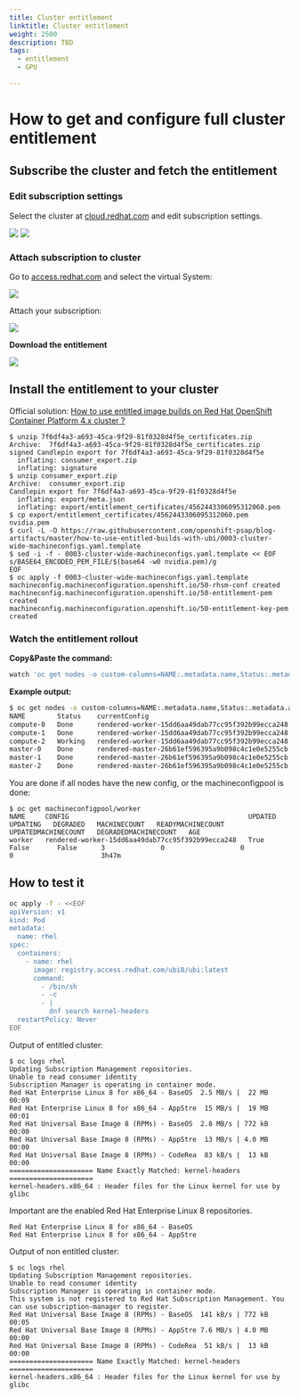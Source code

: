 ```yaml
---
title: Cluster entitlement
linktitle: Cluster entitlement
weight: 2500
description: TBD
tags:
  - entitlement
  - GPU

---
```


# How to get and configure full cluster entitlement

## Subscribe the cluster and fetch the entitlement

### Edit subscription settings

Select the cluster at [cloud.redhat.com](https://cloud.redhat.com) and edit subscription settings.

![](cluster-subscription-1.png)
![](cluster-subscription-2.png)

### Attach subscription to cluster

Go to [access.redhat.com](https://access.redhat.com) and select the virtual System:

![](cluster-subscription-3.png)

Attach your subscription:

![](cluster-subscription-4.png)

**Download the entitlement**

![](cluster-subscription-5.png)


## Install the entitlement to your cluster

Official solution: [How to use entitled image builds on Red Hat OpenShift Container Platform 4.x cluster ?](https://access.redhat.com/solutions/4908771)


```
$ unzip 7f6df4a3-a693-45ca-9f29-81f0328d4f5e_certificates.zip
Archive:  7f6df4a3-a693-45ca-9f29-81f0328d4f5e_certificates.zip
signed Candlepin export for 7f6df4a3-a693-45ca-9f29-81f0328d4f5e
  inflating: consumer_export.zip
  inflating: signature
$ unzip consumer_export.zip
Archive:  consumer_export.zip
Candlepin export for 7f6df4a3-a693-45ca-9f29-81f0328d4f5e
  inflating: export/meta.json
  inflating: export/entitlement_certificates/4562443306095312060.pem
$ cp export/entitlement_certificates/4562443306095312060.pem nvidia.pem
$ curl -L -O https://raw.githubusercontent.com/openshift-psap/blog-artifacts/master/how-to-use-entitled-builds-with-ubi/0003-cluster-wide-machineconfigs.yaml.template
$ sed -i -f - 0003-cluster-wide-machineconfigs.yaml.template << EOF
s/BASE64_ENCODED_PEM_FILE/$(base64 -w0 nvidia.pem)/g
EOF
$ oc apply -f 0003-cluster-wide-machineconfigs.yaml.template
machineconfig.machineconfiguration.openshift.io/50-rhsm-conf created
machineconfig.machineconfiguration.openshift.io/50-entitlement-pem created
machineconfig.machineconfiguration.openshift.io/50-entitlement-key-pem created
```

### Watch the entitlement rollout

**Copy&Paste the command:**
```bash
watch 'oc get nodes -o custom-columns=NAME:.metadata.name,Status:.metadata.annotations."machineconfiguration\.openshift\.io/state",currentConfig:.metadata.annotations."machineconfiguration\.openshift\.io/currentConfig",desiredConfig:.metadata.annotations."machineconfiguration\.openshift\.io/desiredConfig"'
```

**Example output:**
```bash
$ oc get nodes -o custom-columns=NAME:.metadata.name,Status:.metadata.annotations."machineconfiguration\.openshift\.io/state",currentConfig:.metadata.annotations."machineconfiguration\.openshift\.io/currentConfig",desiredConfig:.metadata.annotations."machineconfiguration\.openshift\.io/desiredConfig"
NAME        Status    currentConfig                                      desiredConfig
compute-0   Done      rendered-worker-15dd6aa49dab77cc95f392b99ecca248   rendered-worker-15dd6aa49dab77cc95f392b99ecca248
compute-1   Done      rendered-worker-15dd6aa49dab77cc95f392b99ecca248   rendered-worker-15dd6aa49dab77cc95f392b99ecca248
compute-2   Working   rendered-worker-15dd6aa49dab77cc95f392b99ecca248   rendered-worker-c486cfec526faa411a36efa31b426237
master-0    Done      rendered-master-26b61ef596395a9b098c4c1e0e5255cb   rendered-master-26b61ef596395a9b098c4c1e0e5255cb
master-1    Done      rendered-master-26b61ef596395a9b098c4c1e0e5255cb   rendered-master-26b61ef596395a9b098c4c1e0e5255cb
master-2    Done      rendered-master-26b61ef596395a9b098c4c1e0e5255cb   rendered-master-26b61ef596395a9b098c4c1e0e5255cb
```

You are done if all nodes have the new config, or the machineconfigpool is done:
```
$ oc get machineconfigpool/worker
NAME     CONFIG                                             UPDATED   UPDATING   DEGRADED   MACHINECOUNT   READYMACHINECOUNT   UPDATEDMACHINECOUNT   DEGRADEDMACHINECOUNT   AGE
worker   rendered-worker-15dd6aa49dab77cc95f392b99ecca248   True     False       False      3              0                   0                     0                      3h47m
```

## How to test it

```bash
oc apply -f - <<EOF
apiVersion: v1
kind: Pod
metadata:
  name: rhel
spec:
  containers:
    - name: rhel
      image: registry.access.redhat.com/ubi8/ubi:latest
      command:
        - /bin/sh
        - -c
        - |
          dnf search kernel-headers
  restartPolicy: Never
EOF
```

Output of entitled cluster:

```
$ oc logs rhel
Updating Subscription Management repositories.
Unable to read consumer identity
Subscription Manager is operating in container mode.
Red Hat Enterprise Linux 8 for x86_64 - BaseOS  2.5 MB/s |  22 MB     00:09
Red Hat Enterprise Linux 8 for x86_64 - AppStre  15 MB/s |  19 MB     00:01
Red Hat Universal Base Image 8 (RPMs) - BaseOS  2.8 MB/s | 772 kB     00:00
Red Hat Universal Base Image 8 (RPMs) - AppStre  13 MB/s | 4.0 MB     00:00
Red Hat Universal Base Image 8 (RPMs) - CodeRea  83 kB/s |  13 kB     00:00
===================== Name Exactly Matched: kernel-headers =====================
kernel-headers.x86_64 : Header files for the Linux kernel for use by glibc
```

Important are the enabled Red Hat Enterprise Linux 8 repositories.
```
Red Hat Enterprise Linux 8 for x86_64 - BaseOS
Red Hat Enterprise Linux 8 for x86_64 - AppStre
```

Output of non entitled cluster:
```
$ oc logs rhel
Updating Subscription Management repositories.
Unable to read consumer identity
Subscription Manager is operating in container mode.
This system is not registered to Red Hat Subscription Management. You can use subscription-manager to register.
Red Hat Universal Base Image 8 (RPMs) - BaseOS  141 kB/s | 772 kB     00:05
Red Hat Universal Base Image 8 (RPMs) - AppStre 7.6 MB/s | 4.0 MB     00:00
Red Hat Universal Base Image 8 (RPMs) - CodeRea  51 kB/s |  13 kB     00:00
===================== Name Exactly Matched: kernel-headers =====================
kernel-headers.x86_64 : Header files for the Linux kernel for use by glibc
```